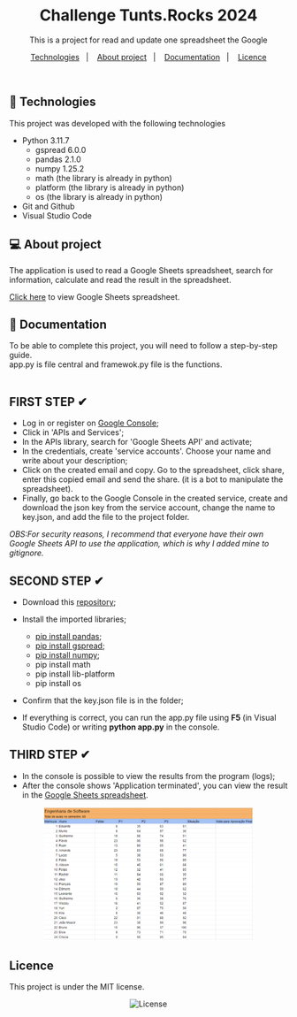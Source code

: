 <h1 align="center"> Challenge Tunts.Rocks 2024 </h1>

<p align="center">
This is a project for read and update one spreadsheet the Google
</p>

<p align="center">
  <a href="#-technologies">Technologies</a>&nbsp;&nbsp;&nbsp;|&nbsp;&nbsp;&nbsp;
  <a href="#-project">About project</a>&nbsp;&nbsp;&nbsp;|&nbsp;&nbsp;&nbsp;
  <a href="#-documentation">Documentation</a>&nbsp;&nbsp;&nbsp;|&nbsp;&nbsp;&nbsp;
  <a href="#licence">Licence</a>
</p>
<br>

## 🚀 Technologies

This project was developed with the following technologies

- Python 3.11.7
   - gspread 6.0.0
   - pandas 2.1.0
   - numpy 1.25.2
   - math (the library is already in python)
   - platform (the library is already in python)
   - os (the library is already in python)
- Git and Github
- Visual Studio Code

## 💻 About project

The application is used to read a Google Sheets spreadsheet, search for information, calculate and read the result in the spreadsheet.
<br>

[Click here](https://docs.google.com/spreadsheets/d/1Byk9WC8dvJYod1OAX5LYZh9zasOyeP_RWGAXf09-qHQ/edit#gid=0) to view Google Sheets spreadsheet.


## 📖 Documentation
To be able to complete this project, you will need to follow a step-by-step guide.<br>
app.py is file central and framewok.py file is the functions.
<br><br>
<h2>FIRST STEP ✔</h2>

- Log in or register on [Google Console](https://console.cloud.google.com/);
- Click in 'APIs and Services';
- In the APIs library, search for 'Google Sheets API' and activate;
- In the credentials, create 'service accounts'. Choose your name and write about your description;
- Click on the created email and copy. Go to the spreadsheet, click share, enter this copied email and send the share. (it is a bot to manipulate the spreadsheet).
- Finally, go back to the Google Console in the created service, create and download the json key from the service account, change the name to key.json, and add the file to the project folder.

<i>OBS:For security reasons, I recommend that everyone have their own Google Sheets API to use the application, which is why I added mine to gitignore.</i>
<br>
<h2>SECOND STEP ✔</h2>

- Download this [repository](https://github.com/CleoLeal/ChallengeTunts.Rocks);
- Install the imported libraries;
    - [pip install pandas](https://pypi.org/project/pandas/);
    - [pip install gspread](https://pypi.org/project/gspread/);
    - [pip install numpy](https://pypi.org/project/numpy/);
    - pip install math
    - pip install lib-platform
    - pip install os
    
- Confirm that the key.json file is in the folder;
- If everything is correct, you can run the app.py file using <b>F5</b> (in Visual Studio Code) or writing <b>python app.py</b> in the console.

<h2>THIRD STEP ✔</h2>

- In the console is possible to view the results from the program (logs);
- After the console shows 'Application terminated', you can view the result in the [Google Sheets spreadsheet](https://docs.google.com/spreadsheets/d/1Byk9WC8dvJYod1OAX5LYZh9zasOyeP_RWGAXf09-qHQ/edit#gid=0).
<p align="center">
  <img alt="Preview" src="./preview/image.png" width=75%>
</p>

## Licence

This project is under the MIT license.
<p align="center">
  <img alt="License" src="https://img.shields.io/static/v1?label=license&message=MIT&color=49AA26&labelColor=000000">
</p>

